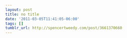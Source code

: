 ```yaml
---
layout: post
title: no title
date: '2011-03-05T11:41:05-06:00'
tags: []
tumblr_url: http://spencertweedy.com/post/3661370660
---
```

